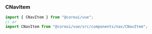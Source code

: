 ### CNavItem

```jsx
import { CNavItem } from "@coreui/vue";
// or
import CNavItem from "@coreui/vue/src/components/nav/CNavItem";
```
